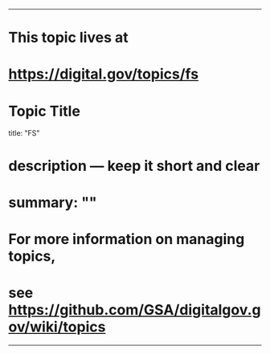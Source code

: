 
---
# This topic lives at
# https://digital.gov/topics/fs

# Topic Title
title: "FS"

# description — keep it short and clear
# summary: ""


# For more information on managing topics,
# see https://github.com/GSA/digitalgov.gov/wiki/topics
---